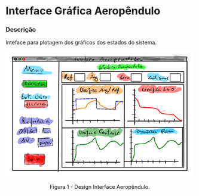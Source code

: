 # Interface Gráfica Aeropêndulo

### Descrição
Inteface para plotagem dos gráficos dos estados do sistema.

<center>
<div class="figure" >
  <img src="interface.png"
       width="900">  
  <p>Figura 1 - Design Interface Aeropêndulo.</p>
</div>
</center>